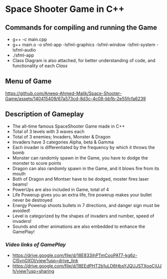# Space Shooter Game in C++

## Commands for compiling and running the Game

* g++ -c main.cpp
* g++ main.o -o sfml-app -lsfml-graphics -lsfml-window -lsfml-system -lsfml-audio
* ./sfml-app
* Class Diagram is also attached, for better understanding of code, and functionality of each _Class_

## Menu of Game

https://github.com/Aneeq-Ahmed-Malik/Space-Shooter-Game/assets/140415409/67a573cd-8d3c-4c08-bb1b-2e55fcfa6239

## Description of Gameplay

* The all-time famous SpaceShooter Game made in C++
* Total of 3 levels with 3 waves each
* Total of 3 enemies; Invaders, Monster & Dragon
* Invaders have 3 categories Alpha, beta & Gamma
* Each invader is differentiated by the frequency by which it throws the bomb
* Monster can randomly spawn in the Game, you have to dodge the monster to score points
* Dragon can also randomly spawn in the Game, and it blows fire from its mouth
* Both of Dragon and Montser have to be dodged, moster fires laser beams!
* PowerUps are also included in Game, total of 4
* Life Powerup gives you an extra life, fire powerup makes your bullet never be destroyed
* Energy Powerup shoots bullets in 7 directions, and danger sign must be avoided!
* Level is categorized by the shapes of invaders and number, speed of invaders!
* Sounds and other animations are also embedded to enhance the GamePlay!


### _Video links of GamePlay_

* https://drive.google.com/file/d/18E833jhPTmCooPAT7-kg6z-CI5vnGXOl/view?usp=drive_link
* https://drive.google.com/file/d/18EEdPHT2b1uLD6HbsYJQUJSTXooCjUJh/view?usp=sharing
